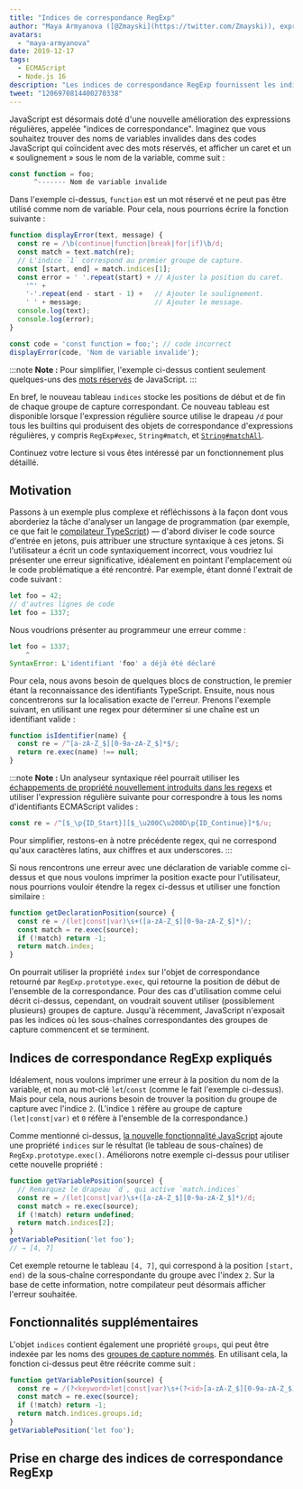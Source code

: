 ```yaml
---
title: "Indices de correspondance RegExp"
author: "Maya Armyanova ([@Zmayski](https://twitter.com/Zmayski)), exprimant régulièrement de nouvelles fonctionnalités"
avatars: 
  - "maya-armyanova"
date: 2019-12-17
tags: 
  - ECMAScript
  - Node.js 16
description: "Les indices de correspondance RegExp fournissent les indices `start` et `end` de chaque groupe de capture correspondant."
tweet: "1206970814400270338"
---
```

JavaScript est désormais doté d'une nouvelle amélioration des expressions régulières, appelée "indices de correspondance". Imaginez que vous souhaitez trouver des noms de variables invalides dans des codes JavaScript qui coïncident avec des mots réservés, et afficher un caret et un « soulignement » sous le nom de la variable, comme suit :

<!--truncate-->
```js
const function = foo;
      ^------- Nom de variable invalide
```

Dans l'exemple ci-dessus, `function` est un mot réservé et ne peut pas être utilisé comme nom de variable. Pour cela, nous pourrions écrire la fonction suivante :

```js
function displayError(text, message) {
  const re = /\b(continue|function|break|for|if)\b/d;
  const match = text.match(re);
  // L'indice `1` correspond au premier groupe de capture.
  const [start, end] = match.indices[1];
  const error = ' '.repeat(start) + // Ajuster la position du caret.
    '^' +
    '-'.repeat(end - start - 1) +   // Ajouter le soulignement.
    ' ' + message;                  // Ajouter le message.
  console.log(text);
  console.log(error);
}

const code = 'const function = foo;'; // code incorrect
displayError(code, 'Nom de variable invalide');
```

:::note
**Note :** Pour simplifier, l'exemple ci-dessus contient seulement quelques-uns des [mots réservés](https://mathiasbynens.be/notes/reserved-keywords) de JavaScript.
:::

En bref, le nouveau tableau `indices` stocke les positions de début et de fin de chaque groupe de capture correspondant. Ce nouveau tableau est disponible lorsque l'expression régulière source utilise le drapeau `/d` pour tous les builtins qui produisent des objets de correspondance d'expressions régulières, y compris `RegExp#exec`, `String#match`, et [`String#matchAll`](https://v8.dev/features/string-matchall).

Continuez votre lecture si vous êtes intéressé par un fonctionnement plus détaillé.

## Motivation

Passons à un exemple plus complexe et réfléchissons à la façon dont vous aborderiez la tâche d'analyser un langage de programmation (par exemple, ce que fait le [compilateur TypeScript](https://github.com/microsoft/TypeScript/tree/master/src/compiler)) — d'abord diviser le code source d'entrée en jetons, puis attribuer une structure syntaxique à ces jetons. Si l'utilisateur a écrit un code syntaxiquement incorrect, vous voudriez lui présenter une erreur significative, idéalement en pointant l'emplacement où le code problématique a été rencontré. Par exemple, étant donné l'extrait de code suivant :

```js
let foo = 42;
// d'autres lignes de code
let foo = 1337;
```

Nous voudrions présenter au programmeur une erreur comme :

```js
let foo = 1337;
    ^
SyntaxError: L'identifiant 'foo' a déjà été déclaré
```

Pour cela, nous avons besoin de quelques blocs de construction, le premier étant la reconnaissance des identifiants TypeScript. Ensuite, nous nous concentrerons sur la localisation exacte de l'erreur. Prenons l'exemple suivant, en utilisant une regex pour déterminer si une chaîne est un identifiant valide :

```js
function isIdentifier(name) {
  const re = /^[a-zA-Z_$][0-9a-zA-Z_$]*$/;
  return re.exec(name) !== null;
}
```

:::note
**Note :** Un analyseur syntaxique réel pourrait utiliser les [échappements de propriété nouvellement introduits dans les regexs](https://github.com/tc39/proposal-regexp-unicode-property-escapes#other-examples) et utiliser l'expression régulière suivante pour correspondre à tous les noms d'identifiants ECMAScript valides :

```js
const re = /^[$_\p{ID_Start}][$_\u200C\u200D\p{ID_Continue}]*$/u;
```

Pour simplifier, restons-en à notre précédente regex, qui ne correspond qu'aux caractères latins, aux chiffres et aux underscores.
:::

Si nous rencontrons une erreur avec une déclaration de variable comme ci-dessus et que nous voulons imprimer la position exacte pour l'utilisateur, nous pourrions vouloir étendre la regex ci-dessus et utiliser une fonction similaire :

```js
function getDeclarationPosition(source) {
  const re = /(let|const|var)\s+([a-zA-Z_$][0-9a-zA-Z_$]*)/;
  const match = re.exec(source);
  if (!match) return -1;
  return match.index;
}
```

On pourrait utiliser la propriété `index` sur l'objet de correspondance retourné par `RegExp.prototype.exec`, qui retourne la position de début de l'ensemble de la correspondance. Pour des cas d'utilisation comme celui décrit ci-dessus, cependant, on voudrait souvent utiliser (possiblement plusieurs) groupes de capture. Jusqu'à récemment, JavaScript n'exposait pas les indices où les sous-chaînes correspondantes des groupes de capture commencent et se terminent.

## Indices de correspondance RegExp expliqués

Idéalement, nous voulons imprimer une erreur à la position du nom de la variable, et non au mot-clé `let`/`const` (comme le fait l'exemple ci-dessus). Mais pour cela, nous aurions besoin de trouver la position du groupe de capture avec l'indice `2`. (L'indice `1` réfère au groupe de capture `(let|const|var)` et `0` réfère à l'ensemble de la correspondance.)

Comme mentionné ci-dessus, [la nouvelle fonctionnalité JavaScript](https://github.com/tc39/proposal-regexp-match-indices) ajoute une propriété `indices` sur le résultat (le tableau de sous-chaînes) de `RegExp.prototype.exec()`. Améliorons notre exemple ci-dessus pour utiliser cette nouvelle propriété :

```js
function getVariablePosition(source) {
  // Remarquez le drapeau `d`, qui active `match.indices`
  const re = /(let|const|var)\s+([a-zA-Z_$][0-9a-zA-Z_$]*)/d;
  const match = re.exec(source);
  if (!match) return undefined;
  return match.indices[2];
}
getVariablePosition('let foo');
// → [4, 7]
```

Cet exemple retourne le tableau `[4, 7]`, qui correspond à la position `[start, end)` de la sous-chaîne correspondante du groupe avec l'index `2`. Sur la base de cette information, notre compilateur peut désormais afficher l'erreur souhaitée.

## Fonctionnalités supplémentaires

L'objet `indices` contient également une propriété `groups`, qui peut être indexée par les noms des [groupes de capture nommés](https://mathiasbynens.be/notes/es-regexp-proposals#named-capture-groups). En utilisant cela, la fonction ci-dessus peut être réécrite comme suit :

```js
function getVariablePosition(source) {
  const re = /(?<keyword>let|const|var)\s+(?<id>[a-zA-Z_$][0-9a-zA-Z_$]*)/d;
  const match = re.exec(source);
  if (!match) return -1;
  return match.indices.groups.id;
}
getVariablePosition('let foo');
```

## Prise en charge des indices de correspondance RegExp

<feature-support chrome="90 https://bugs.chromium.org/p/v8/issues/detail?id=9548"
                 firefox="non https://bugzilla.mozilla.org/show_bug.cgi?id=1519483"
                 safari="non https://bugs.webkit.org/show_bug.cgi?id=202475"
                 nodejs="16"
                 babel="non"></feature-support>
